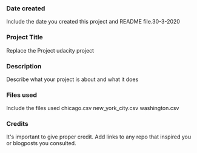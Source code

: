 ### Date created
Include the date you created this project and README file.30-3-2020

### Project Title
Replace the Project
udacity project

### Description
Describe what your project is about and what it does

### Files used
Include the files used
chicago.csv
new_york_city.csv
washington.csv
### Credits
It's important to give proper credit. Add links to any repo that inspired you or blogposts you consulted.
